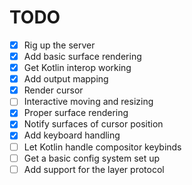 # TODO
* [x] Rig up the server
* [x] Add basic surface rendering
* [x] Get Kotlin interop working
* [x] Add output mapping
* [x] Render cursor
* [ ] Interactive moving and resizing
* [x] Proper surface rendering
* [x] Notify surfaces of cursor position
* [x] Add keyboard handling
* [ ] Let Kotlin handle compositor keybinds
* [ ] Get a basic config system set up
* [ ] Add support for the layer protocol
